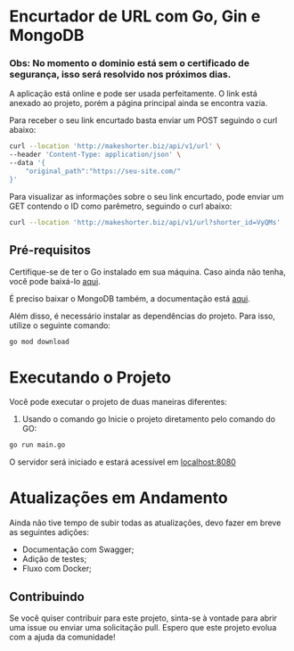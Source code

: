 # Encurtador de URL com Go, Gin e MongoDB

### Obs: No momento o dominio está sem o certificado de segurança, isso será resolvido nos próximos dias.

A aplicação está online e pode ser usada perfeitamente. O link está anexado ao projeto, porém a página principal ainda se encontra vazia.

Para receber o seu link encurtado basta enviar um POST seguindo o curl abaixo:

```bash
curl --location 'http://makeshorter.biz/api/v1/url' \
--header 'Content-Type: application/json' \
--data '{
    "original_path":"https://seu-site.com/"
}'
```

Para visualizar as informações sobre o seu link encurtado, pode enviar um GET contendo o ID como parêmetro, seguindo o curl abaixo:

```bash
curl --location 'http://makeshorter.biz/api/v1/url?shorter_id=VyQMs'
```

## Pré-requisitos

Certifique-se de ter o Go instalado em sua máquina. Caso ainda não tenha, você pode baixá-lo [aqui](https://golang.org/dl/).

É preciso baixar o MongoDB também, a documentação está [aqui](https://www.mongodb.com/docs/v3.0/tutorial/install-mongodb-on-windows/).

Além disso, é necessário instalar as dependências do projeto. Para isso, utilize o seguinte comando:

```bash
go mod download
```

# Executando o Projeto

Você pode executar o projeto de duas maneiras diferentes:

1. Usando o comando go
Inicie o projeto diretamento pelo comando do GO:

```bash
go run main.go
```

O servidor será iniciado e estará acessível em [localhost:8080](http://localhost:8080)

# Atualizações em Andamento
Ainda não tive tempo de subir todas as atualizações, devo fazer em breve as seguintes adições:

- Documentação com Swagger;
- Adição de testes;
- Fluxo com Docker;

## Contribuindo
Se você quiser contribuir para este projeto, sinta-se à vontade para abrir uma issue ou enviar uma solicitação pull. Espero que este projeto evolua com a ajuda da comunidade!
